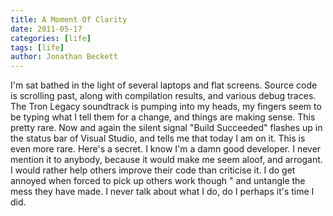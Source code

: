 ```yaml
---
title: A Moment Of Clarity
date: 2011-05-17
categories: [life]
tags: [life]
author: Jonathan Beckett
---
```


I'm sat bathed in the light of several laptops and flat screens. Source code is scrolling past, along with compilation results, and various debug traces. The Tron Legacy soundtrack is pumping into my heads, my fingers seem to be typing what I tell them for a change, and things are making sense. This pretty rare. Now and again the silent signal "Build Succeeded" flashes up in the status bar of Visual Studio, and tells me that today I am on it. This is even more rare. Here's a secret. I know I'm a damn good developer. I never mention it to anybody, because it would make me seem aloof, and arrogant. I would rather help others improve their code than criticise it. I do get annoyed when forced to pick up others work though " and untangle the mess they have made. I never talk about what I do, do I perhaps it's time I did.